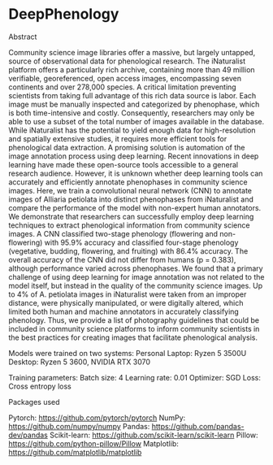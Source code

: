 # DeepPhenology
Abstract

Community science image libraries offer a massive, but largely untapped, source of observational data for phenological research. The iNaturalist platform offers a particularly rich archive, containing more than 49 million verifiable, georeferenced, open access images, encompassing seven continents and over 278,000 species. A critical limitation preventing scientists from taking full advantage of this rich data source is labor. Each image must be manually inspected and categorized by phenophase, which is both time-intensive and costly. Consequently, researchers may only be able to use a subset of the total number of images available in the database. While iNaturalist has the potential to yield enough data for high-resolution and spatially extensive studies, it requires more efficient tools for phenological data extraction. A promising solution is automation of the image annotation process using deep learning. Recent innovations in deep learning have made these open-source tools accessible to a general research audience. However, it is unknown whether deep learning tools can accurately and efficiently annotate phenophases in community science images. Here, we train a convolutional neural network (CNN) to annotate images of Alliaria petiolata into distinct phenophases from iNaturalist and compare the performance of the model with non-expert human annotators. We demonstrate that researchers can successfully employ deep learning techniques to extract phenological information from community science images. A CNN classified two-stage phenology (flowering and non-flowering) with 95.9% accuracy and classified four-stage phenology (vegetative, budding, flowering, and fruiting) with 86.4% accuracy. The overall accuracy of the CNN did not differ from humans (p = 0.383), although performance varied across phenophases. We found that a primary challenge of using deep learning for image annotation was not related to the model itself, but instead in the quality of the community science images. Up to 4% of A. petiolata images in iNaturalist were taken from an improper distance, were physically manipulated, or were digitally altered, which limited both human and machine annotators in accurately classifying phenology. Thus, we provide a list of photography guidelines that could be included in community science platforms to inform community scientists in the best practices for creating images that facilitate phenological analysis.

Models were trained on two systems: 
Personal Laptop: Ryzen 5 3500U
Desktop: Ryzen 5 3600, NVIDIA RTX 3070

Training parameters:
Batch size: 4
Learning rate: 0.01
Optimizer: SGD
Loss: Cross entropy loss

Packages used

Pytorch: https://github.com/pytorch/pytorch
NumPy: https://github.com/numpy/numpy
Pandas: https://github.com/pandas-dev/pandas
Scikit-learn: https://github.com/scikit-learn/scikit-learn
Pillow: https://github.com/python-pillow/Pillow
Matplotlib: https://github.com/matplotlib/matplotlib
